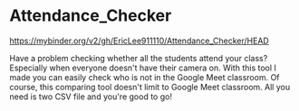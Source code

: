# Attendance_Checker
https://mybinder.org/v2/gh/EricLee911110/Attendance_Checker/HEAD

Have a problem checking whether all the students attend your class? 
Especially when everyone doesn't have their camera on. 
With this tool I made you can easily check who is not in the Google Meet classroom.
Of course, this comparing tool doesn't limit to Google Meet classroom. 
All you need is two CSV file and you're good to go!
